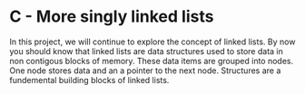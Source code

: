 # C - More singly linked lists

In this project, we will continue to explore the concept of linked lists.
By now you should know that linked lists are data structures used to store data in non contigous blocks of memory.
These data items are grouped into nodes.
One node stores data and an a pointer to the next node.
Structures are a fundemental building blocks of linked lists.
